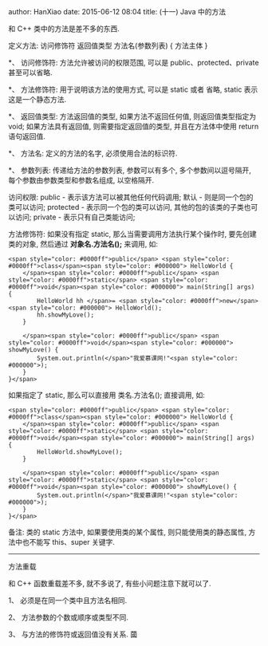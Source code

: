 author: HanXiao
date: 2015-06-12 08:04
title: (十一) Java 中的方法

和 C++ 类中的方法是差不多的东西.

定义方法:
访问修饰符 返回值类型 方法名(参数列表) {
方法主体
}

*、 访问修饰符: 方法允许被访问的权限范围, 可以是 public、protected、private 甚至可以省略.

*、 方法修饰符: 用于说明该方法的使用方式, 可以是 static 或者 省略, static 表示这是一个静态方法.

*、 返回值类型: 方法返回值的类型, 如果方法不返回任何值, 则返回值类型指定为 void; 如果方法具有返回值, 则需要指定返回值的类型, 并且在方法体中使用 return 语句返回值.

*、 方法名: 定义的方法的名字, 必须使用合法的标识符.

*、 参数列表: 传递给方法的参数列表, 参数可以有多个, 多个参数间以逗号隔开, 每个参数由参数类型和参数名组成, 以空格隔开.

访问权限:
public - 表示该方法可以被其他任何代码调用;
默认 - 则是同一个包的类可以访问;
protected - 表示同一个包的类可以访问, 其他的包的该类的子类也可以访问;
private - 表示只有自己类能访问;

方法修饰符:
如果没有指定 static, 那么当需要调用方法执行某个操作时, 要先创建类的对象, 然后通过 **对象名.方法名();** 来调用, 如:


    <span style="color: #0000ff">public</span> <span style="color: #0000ff">class</span><span style="color: #000000"> HelloWorld {
        </span><span style="color: #0000ff">public</span> <span style="color: #0000ff">static</span> <span style="color: #0000ff">void</span><span style="color: #000000"> main(String[] args) {
            HelloWorld hh </span>= <span style="color: #0000ff">new</span><span style="color: #000000"> HelloWorld();
            hh.showMyLove();
        }

        </span><span style="color: #0000ff">public</span> <span style="color: #0000ff">void</span><span style="color: #000000"> showMyLove() {
            System.out.println(</span>"我爱慕课网!"<span style="color: #000000">);
        }
    }</span>







如果指定了 static, 那么可以直接用 类名.方法名(); 直接调用, 如:



    <span style="color: #0000ff">public</span> <span style="color: #0000ff">class</span><span style="color: #000000"> HelloWorld {
        </span><span style="color: #0000ff">public</span> <span style="color: #0000ff">static</span> <span style="color: #0000ff">void</span><span style="color: #000000"> main(String[] args) {
            HelloWorld.showMyLove();
        }

        </span><span style="color: #0000ff">public</span> <span style="color: #0000ff">static</span> <span style="color: #0000ff">void</span><span style="color: #000000"> showMyLove() {
            System.out.println(</span>"我爱慕课网!"<span style="color: #000000">);
        }
    }</span>







备注: 类的 static 方法中, 如果要使用类的某个属性, 则只能使用类的静态属性, 方法中也不能写 this、super 关键字.







* * *


方法重载




和 C++ 函数重载差不多, 就不多说了, 有些小问题注意下就可以了.




1、 必须是在同一个类中且方法名相同.


2、 方法参数的个数或顺序或类型不同.


3、 与方法的修饰符或返回值没有关系.
蔮
